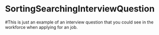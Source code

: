# SortingSearchingInterviewQuestion
#This is just an example of an interview question that you could see in the workforce when applying for an job. 
